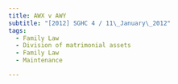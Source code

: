 ```yaml
---
title: AWX v AWY 
subtitle: "[2012] SGHC 4 / 11\_January\_2012"
tags:
  - Family Law
  - Division of matrimonial assets
  - Family Law
  - Maintenance

---
```


